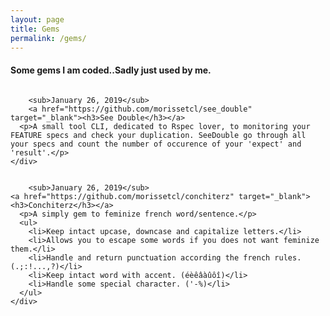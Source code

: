 ```yaml
---
layout: page
title: Gems
permalink: /gems/
---
```


<h4 class='title-sub'>Some gems I am coded..Sadly just used by me.</h4>

<div class="row">
	<div class="small-12 columns">

		<sub>January 26, 2019</sub>
		<a href="https://github.com/morissetcl/see_double" target="_blank"><h3>See Double</h3></a>
      <p>A small tool CLI, dedicated to Rspec lover, to monitoring your FEATURE specs and check your duplication. SeeDouble go through all your specs and count the number of occurence of your 'expect' and 'result'.</p>
	</div>

</div>

<div class="row">
	<div class="small-12 columns">

		<sub>January 26, 2019</sub>
    <a href="https://github.com/morissetcl/conchiterz" target="_blank"><h3>Conchiterz</h3></a>
      <p>A simply gem to feminize french word/sentence.</p>
      <ul>
        <li>Keep intact upcase, downcase and capitalize letters.</li>
        <li>Allows you to escape some words if you does not want feminize them.</li>
        <li>Handle and return punctuation according the french rules. (.;:!...,?)</li>
        <li>Keep intact word with accent. (éèêâàûôî)</li>
        <li>Handle some special character. ('-%)</li>
      </ul>
	</div>

</div>
